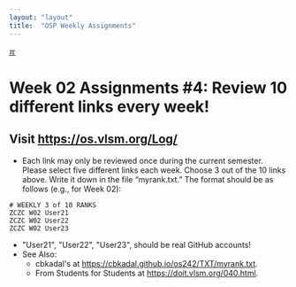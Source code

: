```yaml
---
layout: "layout"
title:  "OSP Weekly Assignments"
---
```


[&#x213C;](#idxXXX)<br id="idx000">
# Week 02 Assignments #4: Review 10 different links every week!

## Visit <https://os.vlsm.org/Log/>
* Each link may only be reviewed once during the current semester. 
  Please select five different links each week. 
  Choose 3 out of the 10 links above. 
  Write it down in the file “myrank.txt.” 
  The format should be as follows (e.g., for Week 02):

```
# WEEKLY 3 of 10 RANKS
ZCZC W02 User21 
ZCZC W02 User22 
ZCZC W02 User23 

```
* "User21", "User22", "User23", should be real GitHub accounts!
* See Also:
  * cbkadal's at <https://cbkadal.github.io/os242/TXT/myrank.txt>.
  * From Students for Students at <https://doit.vlsm.org/040.html>.


<br id="idxXXX"><br>

